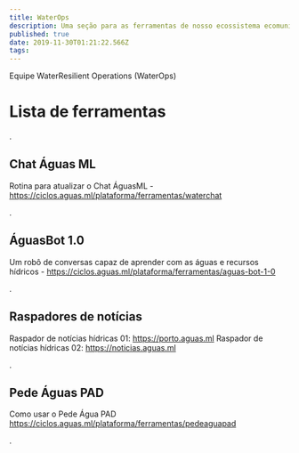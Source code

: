 ```yaml
---
title: WaterOps
description: Uma seção para as ferramentas de nosso ecossistema ecomunicativo
published: true
date: 2019-11-30T01:21:22.566Z
tags: 
---
```


Equipe WaterResilient Operations (WaterOps)


# Lista de ferramentas

.
## Chat Águas ML

Rotina para atualizar o Chat ÁguasML - https://ciclos.aguas.ml/plataforma/ferramentas/waterchat

.
## ÁguasBot 1.0

Um robô de conversas capaz de aprender com as águas e recursos hídricos - https://ciclos.aguas.ml/plataforma/ferramentas/aguas-bot-1-0

.
## Raspadores de notícias
Raspador de notícias hídricas 01: https://porto.aguas.ml 
Raspador de notícias hídricas 02: https://noticias.aguas.ml

.
## Pede Águas PAD

Como usar o Pede Água PAD
https://ciclos.aguas.ml/plataforma/ferramentas/pedeaguapad

.